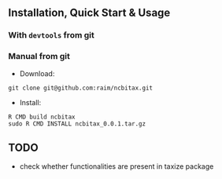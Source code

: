 ## Installation, Quick Start & Usage

### With `devtools` from git

### Manual from git 

* Download:

```
git clone git@github.com:raim/ncbitax.git
```
* Install:

```
R CMD build ncbitax
sudo R CMD INSTALL ncbitax_0.0.1.tar.gz
```

## TODO

* check whether functionalities are present in taxize package
